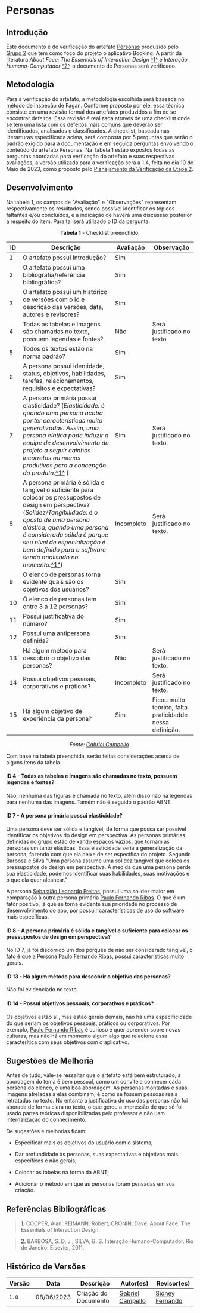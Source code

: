 # Personas

## Introdução

Este documento é de verificação do artefato [Personas](https://requisitos-de-software.github.io/2023.1-Booking/elicitacao/personas/) produzido pelo [Grupo 2](https://requisitos-de-software.github.io/2023.1-Booking/) que tem como foco do projeto o aplicativo Booking. A partir da literatura _About Face: The Essentials of Interaction Design_ <a id="FTF1" href="#FTF1Ref">^1^</a> e _Interação Humano-Computador_ <a id="FTF2" href="#FTF2Ref">^2^</a>, o documento de Personas será verificado.

## Metodologia

Para a verificação do artefato, a metodologia escolhida será baseada no método de inspeção de Fagan. Conforme proposto por ele, essa técnica consiste em uma revisão formal dos artefatos produzidos a fim de se encontrar defeitos. Essa revisão é realizada através de uma checklist onde se tem uma lista com os defeitos mais comuns que deverão ser identificados, analisados e classificados. A checklist, baseada nas literarturas especificada acima, será composta por 5 perguntas que serão o padrão exigido para a documentação e em seguida perguntas envolvendo o conteúdo do artefato Personas. Na Tabela 1 estão expostos todas as perguntas abordadas para verficação do artefato e suas respectivas avaliações, a versão utilizada para a verificação será a 1.4, feita no dia 10 de Maio de 2023, como proposto pelo [Planejamento da Verificação da Etapa 2](planejamento-verificacao-e2-grupo2.md).

## Desenvolvimento

Na tabela 1, os campos de "Avaliação" e "Observações" representam respectivamente os resultados, sendo possível identificar os tópicos faltantes e/ou concluídos, e a indicação de haverá uma discussão posterior a respeito do item. Para tal será utilizado o ID da pergunta.

<center>

**Tabela 1** - Checklist preenchido.

| ID  | Descrição                                                                                              | Avaliação | Observação |
| --- | ------------------------------------------------------------------------------------------------------ | --------- | --------- |
| 1   | O artefato possui Introdução?                                                                          |    Sim       |     |
| 2   | O artefato possui uma bibliografia/referência bibliográfica?                                           |    Sim       |   |
| 3   | O artefato possui um histórico de versões com o id e descrição das versões, data, autores e revisores? |     Sim      |  |
| 4   | Todas as tabelas e imagens são chamadas no texto, possuem legendas e fontes?                           |     Não      | Será justificado no texto |
| 5   | Todos os textos estão na norma padrão?                                                                 |    Sim       | 
| 6  |  A persona possui identidade, status, objetivos, habilidades, tarefas, relacionamentos, requisitos e expectativas?                                                                |  Sim         |
| 7   | A persona primária possui elasticidade? (_Elasticidade: é quando uma persona acaba por ter características muito generalizadas. Assim, uma persona elática pode induzir a equipe de desenvolvimento de projeto a seguir cainhos incorretos ou menos produtivos para a concepção do produto._<a id="FTF1" href="#FTF1Ref">^1^</a>  )  |     Sim      |   Será justificado no texto.    |
| 8   |    A persona primária é sólida e tangível o suficiente para colocar os pressupostos de design em perspectiva? (_Solidez/Tangibilidade: é o oposto de uma persona elástica, quando uma persona é considerada sólida é porque seu nível de especialização é bem definido para o software sendo analisado no momento._<a id="FTF1" href="#FTF1Ref">^1^</a>)       |    Incompleto       |   Será justificado no texto.     | 
| 9   |   O elenco de personas torna evidente quais são os objetivos dos usuários?                                                             |   Sim        |
| 10| O elenco de personas tem entre 3 a 12 personas? | Sim  |
| 11| Possui justificativa do número? | Sim  |
| 12| Possui uma antipersona definida? | Sim  |
| 13| Há algum método para descobrir o objetivo das personas? | Não  |  Será justificado no texto.   |
| 14| Possui objetivos pessoais, corporativos e práticos? | Incompleto  |  Será justificado no texto.   |
| 15| Há algum objetivo de experiência da persona? |  Sim | Ficou muito teórico, falta praticidadde nessa definição.    |

_Fonte: [Gabriel Campello](https://github.com/g16c)._

</center>

Com base na tabela preenchida, serão feitas considerações acerca de alguns itens da tabela.

#### ID 4 - Todas as tabelas e imagens são chamadas no texto, possuem legendas e fontes?

Não, nenhuma das figuras é chamada no texto, além disso não há legendas para nenhuma das imagens. Tamém não é seguido o padrão ABNT.

#### ID 7 - A persona primária possui elasticidade? 

Uma persona deve ser sólida e tangível, de forma que possa ser possível identificar os objetivos do design em perspectiva. As personas primárias definidas no grupo estão deixando espaços vazios, que tornam as personas um tanto elásticas. Essa elasticidade seria a generalização da persona, fazendo com que ela deixe de ser específica do projeto. Segundo Barbosa e Silva "Uma persona assume uma solidez tangível que coloca os pressupostos de design em perspectiva. À medida que uma persona perde sua elasticidade, podemos identificar suas habilidades, suas motivações e o que ela quer alcançar."

A persona [Sebastião Leonardo Freitas](https://requisitos-de-software.github.io/2023.1-Booking/elicitacao/personas/), possui uma solidez maior em comparação à outra persona primária [Paulo Fernando Ribas](https://requisitos-de-software.github.io/2023.1-Booking/elicitacao/personas/). O que é um fator positivo, já que se torna evidente sua prioridade no processo de desenvolvimento do app, por possuir características de uso do software mais específicas.

#### ID 8 - A persona primária é sólida e tangível o suficiente para colocar os pressupostos de design em perspectiva? 

No ID 7, já foi discorrido um dos porquês de não ser considerado tangível, o fato é que a Persona
[Paulo Fernando Ribas](https://requisitos-de-software.github.io/2023.1-Booking/elicitacao/personas/), possui características muito gerais.

#### ID 13 - Há algum método para descobrir o objetivo das personas?

Não foi evidenciado no texto.

#### ID 14 - Possui objetivos pessoais, corporativos e práticos?

Os objetivos estão ali, mas estão gerais demais, não há uma especificidade do que seriam os objetivos pessoais, práticos ou corporativos. Por exemplo, [Paulo Fernando Ribas](https://requisitos-de-software.github.io/2023.1-Booking/elicitacao/personas/) é curioso e quer aprender sobre novas culturas, mas não há em momento algum algo que relacione essa caracterítica com seus objetivos com o aplicativo. 

## Sugestões de Melhoria

Antes de tudo, vale-se ressaltar que o artefato está bem estruturado, a abordagem do tema é bem pessoal, como um convite a conhecer cada persona do elenco, é uma boa abordagem. As personas montadas e suas imagens atreladas a elas combinam, é como se fossem pessoas reais retratadas no texto. No entanto a justificativa de uso das personas não foi aborada de forma clara no texto, o que gerou a impressão de que só foi usado partes teóricas disponibilizadas pelo professor e não uam internalização do conhecimento.

De sugestões e melhorias ficam:

- Especificar mais os objetivos do usuário com o sistema;

- Dar profundidade às personas, suas expectativas e objetivos mais específicos e não gerais;

- Colocar as tabelas na forma da ABNT;

- Adicionar o método em que as personas foram pensadas em sua criação.

## Referências Bibliográficas

> <a id="FTF1Ref" href="#FTF1">1.</a> COOPER, Alan; REIMANN, Robert; CRONIN, Dave. About Face: The Essentials of Interaction Design.

> <a id="FTF2Ref" href="#FTF2">2.</a> BARBOSA, S. D. J.; SILVA, B. S. Interação Humano-Computador. Rio de Janeiro: Elsevier, 2011.

## Histórico de Versões

Versão  | Data | Descrição | Autor(es) | Revisor(es)
-------- | ------ | ------ | ---------- | ----------
`1.0` | 08/06/2023 | Criação do Documento | [Gabriel Campello](https://github.com/g16c) | [Sidney Fernando](https://github.com/nando3d3)